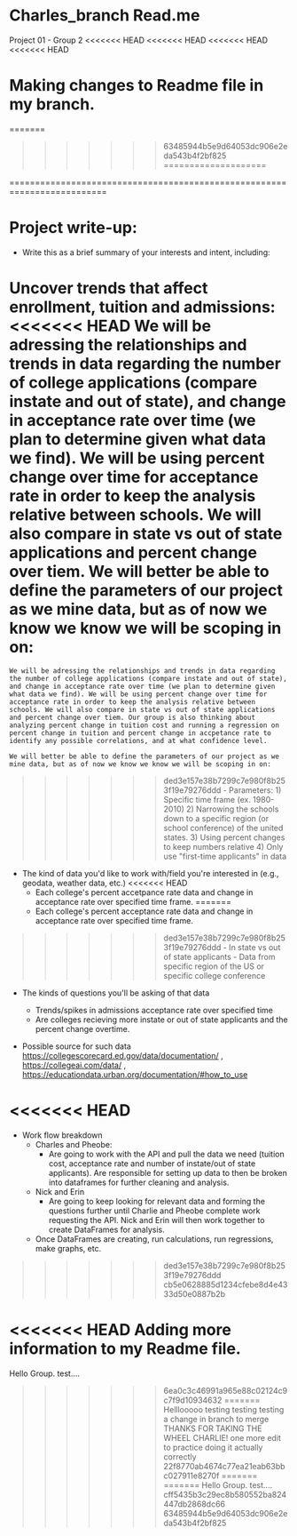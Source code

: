 # Charles_branch Read.me
Project 01 - Group 2
<<<<<<< HEAD
<<<<<<< HEAD
<<<<<<< HEAD
<<<<<<< HEAD

Making changes to Readme file in my branch.
=======
=======
>>>>>>> 63485944b5e9d64053dc906e2eda543b4f2bf825
====================

=========================================================================

Project write-up:
=================

- Write this as a brief summary of your interests and intent, including:

Uncover trends that affect enrollment, tuition and admissions:
<<<<<<< HEAD
    We will be adressing the relationships and trends in data regarding the number of college applications (compare instate and out of state), and change in acceptance rate over time (we plan to determine given what data we find). We will be using percent change over time for acceptance rate in order to keep the analysis relative between schools. We will also compare in state vs out of state applications and percent change over tiem. We will better be able to define the parameters of our project as we mine data, but as of now we know we know we will be scoping in on:
=======
    We will be adressing the relationships and trends in data regarding the number of college applications (compare instate and out of state), and change in acceptance rate over time (we plan to determine given what data we find). We will be using percent change over time for acceptance rate in order to keep the analysis relative between schools. We will also compare in state vs out of state applications and percent change over tiem. Our group is also thinking about analyzing percent change in tuition cost and running a regression on percent change in tuition and percent change in accpetance rate to identify any possible correlations, and at what confidence level. 
    
    We will better be able to define the parameters of our project as we mine data, but as of now we know we know we will be scoping in on:
>>>>>>> ded3e157e38b7299c7e980f8b253f19e79276ddd
    - Parameters:
    1) Specific time frame (ex. 1980-2010)
    2) Narrowing the schools down to a specific region (or school conference) of the united states. 
    3) Using percent changes to keep numbers relative
    4) Only use "first-time applicants" in data
    
    
- The kind of data you'd like to work with/field you're interested in (e.g., geodata, weather data, etc.)
<<<<<<< HEAD
    - Each college's percent accetpance rate data and change in acceptance rate over specified time frame.
=======
    - Each college's percent acceptance rate data and change in acceptance rate over specified time frame.
>>>>>>> ded3e157e38b7299c7e980f8b253f19e79276ddd
    - In state vs out of state applicants
    - Data from specific region of the US or specific college conference 

- The kinds of questions you'll be asking of that data
    - Trends/spikes in admissions acceptance rate over specified time
    - Are colleges recieving more instate or out of state applicants and the percent change overtime.

- Possible source for such data
    https://collegescorecard.ed.gov/data/documentation/ ,
    https://collegeai.com/data/ ,
    https://educationdata.urban.org/documentation/#how_to_use 

<<<<<<< HEAD
=======
- Work flow breakdown
    - Charles and Pheobe: 
        - Are going to work with the API and pull the data we need (tuition cost, acceptance rate and number of instate/out of state applicants). Are responsible for setting up data to then be broken into dataframes for further cleaning and analysis.
    - Nick and Erin
        - Are going to keep looking for relevant data and forming the questions further until Charlie and Pheobe complete work requesting the API. Nick and Erin will then work together to create DataFrames for analysis.
    - Once DataFrames are creating, run calculations, run regressions, make graphs, etc. 




>>>>>>> ded3e157e38b7299c7e980f8b253f19e79276ddd
>>>>>>> cb5e0628885d1234cfebe8d4e4333d50e0887b2b

<<<<<<< HEAD
Adding more information to my Readme file.
=======
Hello Group. test....
>>>>>>> 6ea0c3c46991a965e88c02124c9c7f9d10934632
=======
Helllooooo testing testing testing a change in branch to merge THANKS FOR TAKING THE WHEEL CHARLIE!
one more edit to practice doing it actually correctly
>>>>>>> 22f8770ab4674c77ea21eab63bbc027911e8270f
=======
=======
Hello Group. test....
>>>>>>> cff5435b3c29ec8b580552ba824447db2868dc66
>>>>>>> 63485944b5e9d64053dc906e2eda543b4f2bf825
